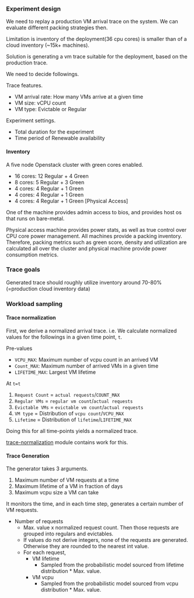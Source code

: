 ### Experiment design

We need to replay a production VM arrival trace on the system. We can evaluate different packing strategies
then.

Limitation is inventory of the deployment(36 cpu cores) is smaller than of a cloud inventory (~15k+ machines).

Solution is generating a vm trace suitable for the deployment, based on the production trace.

We need to decide followings.

Trace features.

- VM arrival rate: How many VMs arrive at a given time
- VM size: vCPU count
- VM type: Evictable or Regular

Experiment settings.

- Total duration for the experiment
- Time period of Renewable availability

#### Inventory

A five node Openstack cluster with green cores enabled.

- 16 cores: 12 Regular + 4 Green
- 8 cores: 5 Regular + 3 Green
- 4 cores: 4 Regular + 1 Green
- 4 cores: 4 Regular + 1 Green
- 4 cores: 4 Regular + 1 Green \[Physical Access\]

One of the machine provides admin access to bios, and provides host os that runs on bare-metal.

Physical access machine provides power stats, as well as true control over CPU core power management. All machines
provide a packing inventory. Therefore, packing metrics such as green score, density and utilization are calculated
all over the cluster and physical machine provide power consumption metrics.

### Trace goals

Generated trace should roughly utilize inventory around 70-80% (=production cloud inventory data)

### Workload sampling

#### Trace normalization

First, we derive a normalized arrival trace. i.e. We calculate normalized values for the followings in a given time
point, `t`.

Pre-values

- `VCPU_MAX`: Maximum number of vcpu count in an arrived VM
- `Count_MAX`: Maximum number of arrived VMs in a given time
- `LIFETIME_MAX`: Largest VM lifetime

At `t=t`

1. `Request Count` = `actual requests`/`COUNT_MAX`
2. `Regular VMs` = `regular vm count`/`actual requests`
3. `Evictable VMs` = `evictable vm count`/`actual requests`
4. `VM type` = Distribution of `vcpu count`/`VCPU_MAX`
5. `Lifetime` = Distribution of `lifetime`/`LIFETIME_MAX`

Doing this for all time-points yields a normalized trace.

[trace-normalization](trace-pre-process) module contains work for this.

#### Trace Generation

The generator takes 3 arguments.

1. Maximum number of VM requests at a time
2. Maximum lifetime of a VM in fraction of days
3. Maximum vcpu size a VM can take

It monitors the time, and in each time step, generates a certain number of VM requests.

- Number of requests
  - Max. value x normalized request count. Then those requests are grouped into regulars and evictables.
  - If values do not derive integers, none of the requests are generated. Otherwise they are rounded to the nearest int value.
  - For each request,
    - VM lifetime
      - Sampled from the probabilistic model sourced from lifetime distribution * Max. value.
    - VM vcpu
        - Sampled from the probabilistic model sourced from vcpu distribution * Max. value.
